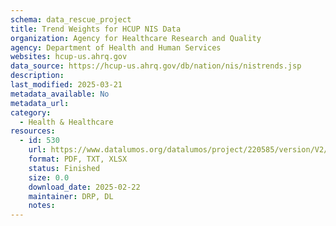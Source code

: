 ```yaml
---
schema: data_rescue_project 
title: Trend Weights for HCUP NIS Data
organization: Agency for Healthcare Research and Quality
agency: Department of Health and Human Services
websites: hcup-us.ahrq.gov
data_source: https://hcup-us.ahrq.gov/db/nation/nis/nistrends.jsp
description: 
last_modified: 2025-03-21
metadata_available: No
metadata_url: 
category:
  - Health & Healthcare 
resources:
  - id: 530
    url: https://www.datalumos.org/datalumos/project/220585/version/V2/view
    format: PDF, TXT, XLSX
    status: Finished
    size: 0.0
    download_date: 2025-02-22
    maintainer: DRP, DL
    notes: 
---
```

